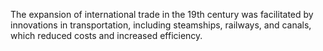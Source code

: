 The expansion of international trade in the 19th century was facilitated by innovations in transportation, including steamships, railways, and canals, which reduced costs and increased efficiency.
